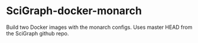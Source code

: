 # SciGraph-docker-monarch
Build two Docker images with the monarch configs. Uses master HEAD from the SciGraph github repo.
